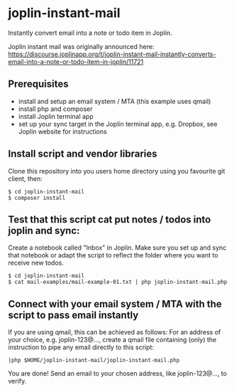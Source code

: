 # joplin-instant-mail
Instantly convert email into a note or todo item in Joplin.

Joplin instant mail was originally announced here:
https://discourse.joplinapp.org/t/joplin-instant-mail-instantly-converts-email-into-a-note-or-todo-item-in-joplin/11721

## Prerequisites
* install and setup an email system / MTA (this example uses qmail)
* install php and composer
* install Joplin terminal app
* set up your sync target in the Joplin terminal app, e.g. Dropbox, see Joplin website for instructions
## Install script and vendor libraries
Clone this repository into you users home directory using you favourite git client, then:
```
$ cd joplin-instant-mail
$ composer install
```

## Test that this script cat put notes / todos into joplin and sync:
Create a notebook called "Inbox" in Joplin. Make sure you set up and sync that notebook or adapt the script to reflect the folder where you want to receive new todos.
```
$ cd joplin-instant-mail
$ cat mail-examples/mail-example-01.txt | php joplin-instant-mail.php
```
## Connect with your email system / MTA with the script to pass email instantly
If you are using qmail, this can be achieved as follows:
For an address of your choice, e.g. joplin-123@..., create a qmail file containing (only) the instruction to pipe any email directly to this script:
```
|php $HOME/joplin-instant-mail/joplin-instant-mail.php
```
You are done! Send an email to your chosen address, like joplin-123@..., to verify.